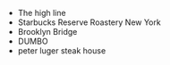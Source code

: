 - The high line
- Starbucks Reserve Roastery New York
- Brooklyn Bridge
- DUMBO
- peter luger steak house
